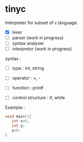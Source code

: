 # tinyc

Interpreter for subset of c language.

- [x] lexer
- [ ] parser (work in progress)
- [ ] syntax analyser
- [ ] interpretor (work in progress)

syntax :
- [ ] type : int, string
- [ ] operator : +, -
- [ ] function : printf
- [ ] control structure : if, while


Example :
```C
void main(){
   int x=6;
   int y;
   y=8;
}
```




